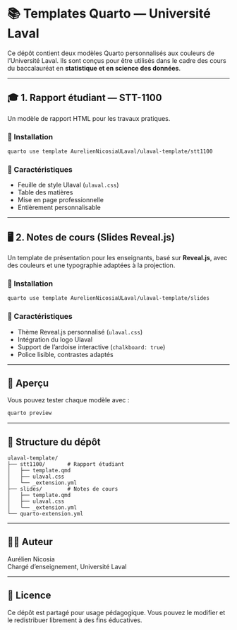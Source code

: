 # 📚 Templates Quarto — Université Laval 

Ce dépôt contient deux modèles Quarto personnalisés aux couleurs de l’Université Laval. Ils sont conçus pour être utilisés dans le cadre des cours du baccalauréat en **statistique et en science des données**.

---

## 🎓 1. Rapport étudiant — STT-1100

Un modèle de rapport HTML pour les travaux pratiques.

### 🔧 Installation

```bash
quarto use template AurelienNicosiaULaval/ulaval-template/stt1100
```

### 🎨 Caractéristiques

- Feuille de style Ulaval (`ulaval.css`)
- Table des matières
- Mise en page professionnelle
- Entièrement personnalisable

---

## 🖥️ 2. Notes de cours (Slides Reveal.js)

Un template de présentation pour les enseignants, basé sur **Reveal.js**, avec des couleurs et une typographie adaptées à la projection.

### 🔧 Installation

```bash
quarto use template AurelienNicosiaULaval/ulaval-template/slides
```

### 🎨 Caractéristiques

- Thème Reveal.js personnalisé (`ulaval.css`)
- Intégration du logo Ulaval
- Support de l’ardoise interactive (`chalkboard: true`)
- Police lisible, contrastes adaptés

---

## 🧪 Aperçu

Vous pouvez tester chaque modèle avec :

```bash
quarto preview
```

---

## 📁 Structure du dépôt

```
ulaval-template/
├── stt1100/       # Rapport étudiant
│   ├── template.qmd
│   ├── ulaval.css
│   └── _extension.yml
├── slides/        # Notes de cours
│   ├── template.qmd
│   ├── ulaval.css
│   └── _extension.yml
└── quarto-extension.yml
```

---



## 🧑‍🏫 Auteur

Aurélien Nicosia  
Chargé d’enseignement, Université Laval  

---

## 📜 Licence

Ce dépôt est partagé pour usage pédagogique. Vous pouvez le modifier et le redistribuer librement à des fins éducatives.
